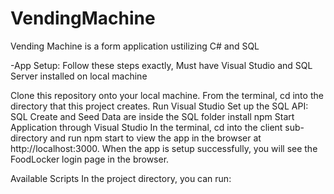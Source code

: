 # VendingMachine
Vending Machine is a form application ustilizing C# and SQL

-App Setup: Follow these steps exactly, Must have Visual Studio and SQL Server installed on local machine

Clone this repository onto your local machine. From the terminal, cd into the directory that this project creates. Run Visual Studio Set up the SQL API: SQL Create and Seed Data are inside the SQL folder install npm Start Application through Visual Studio In the terminal, cd into the client sub-directory and run npm start to view the app in the browser at http://localhost:3000. When the app is setup successfully, you will see the FoodLocker login page in the browser.

Available Scripts In the project directory, you can run:
